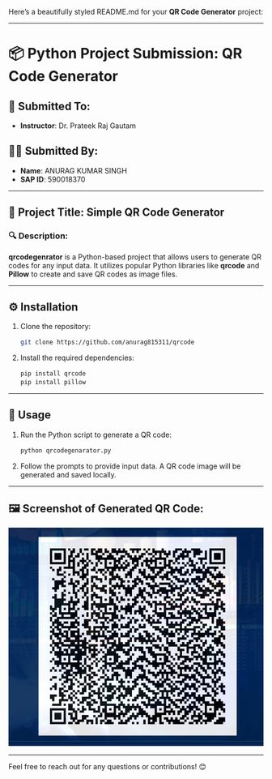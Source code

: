 Here’s a beautifully styled README.md for your **QR Code Generator** project:

---

# 📦 Python Project Submission: QR Code Generator

## 📝 Submitted To:

- **Instructor**: Dr. Prateek Raj Gautam  

## 🙋‍♂️ Submitted By:

- **Name**: ANURAG KUMAR SINGH  
- **SAP ID**: 590018370  

---

## 📌 Project Title: Simple QR Code Generator

### 🔍 Description:

**qrcodegenrator** is a Python-based project that allows users to generate QR codes for any input data. It utilizes popular Python libraries like **qrcode** and **Pillow** to create and save QR codes as image files.

---

## ⚙️ Installation

1. Clone the repository:  
   ```bash
   git clone https://github.com/anurag815311/qrcode
   ```

2. Install the required dependencies:  
   ```bash
   pip install qrcode
   pip install pillow
   ```

---

## 🚀 Usage

1. Run the Python script to generate a QR code:  
   ```bash
   python qrcodegenarator.py
   ```

2. Follow the prompts to provide input data. A QR code image will be generated and saved locally.

---

## 🖼️ Screenshot of Generated QR Code:

![Generated QR Code](image.png)

---

Feel free to reach out for any questions or contributions! 😊